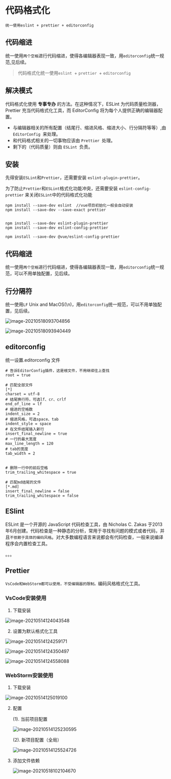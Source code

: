 # 代码格式化



`统一使用eslint + prettier + editorconfig`
## 代码缩进

统一使用`两个空格`进行代码缩进，使得各编辑器表现一致，用`editorconfig`统一规范,见后续。



> 代码格式化统一使用`eslint `+ `prettier `+ `editorconfig`



## 解决模式

代码格式化使用 **专事专办** 的方法。在这种情况下，ESLint 为代码质量检测器，Prettier 充当代码格式化工具，而 EditorConfig 将为每个人提供正确的编辑器配置。

- 与编辑器相关的所有配置（结尾行、缩进风格、缩进大小、行分隔符等等）,由 `EditorConfig `来处理。
- 和代码格式相关的一切事物应该由 `Prettier `处理。
- 剩下的（代码质量）则由 `ESLint `负责。




##  安装

先得安装`ESLint`和`Prettier`，还需要安装 `eslint-plugin-prettier`。

为了防止`Prettier`和`ESLint`格式化功能冲突，还需要安装 `eslint-config-prettier` 来关闭`ESLint`中的代码格式化功能

```text
npm install --save-dev eslint  //vue项目初始化一般会自动安装
npm install --save-dev --save-exact prettier


npm install --save-dev eslint-plugin-prettier
npm install --save-dev eslint-config-prettier

npm install --save-dev @vue/eslint-config-prettier

```



## 代码缩进

统一使用`两个空格`进行代码缩进，使得各编辑器表现一致，用`editorconfig`统一规范，可以不用单独配置，见后续。



## 行分隔符

统一使用`LF` Unix and MacOS(\n)，用`editorconfig`统一规范，可以不用单独配置，见后续。

![image-20210518093704856](../image/代码格式化/image-20210518093704856.png)

![image-20210518093940449](../image/代码格式化/image-20210518093940449.png)



## editorconfig

统一设置.editorconfig  文件                                                                                                                                                                                

~~~
# 告诉EditorConfig插件，这是根文件，不用继续往上查找
root = true

# 匹配全部文件
[*]
charset = utf-8
# 结尾换行符，可选lf、cr、crlf
end_of_line = lf
# 缩进的空格数
indent_size = 2
# 缩进风格，可选space、tab
indent_style = space
# 在文件结尾插入新行
insert_final_newline = true
# 一行的最大宽度
max_line_length = 120
# tab的宽度
tab_width = 2


# 删除一行中的前后空格
trim_trailing_whitespace = true

# 匹配md结尾的文件
[*.md]
insert_final_newline = false
trim_trailing_whitespace = false

~~~



## ESlint

ESLint 是一个开源的 JavaScript 代码检查工具，由 Nicholas C. Zakas 于2013年6月创建。代码检查是一种静态的分析，常用于寻找有问题的模式或者代码，并且`不依赖于具体的编码风格`。对大多数编程语言来说都会有代码检查，一般来说编译程序会内置检查工具。

。。。

## Prettier

`VsCode和WebStorm都可以使用，不受编辑器的限制。`编码风格格式化工具。

### VsCode安装使用

1. 下载安装

![image-20210514124043548](../image/代码格式化/image-20210514124043548.png)

2. 设置为默认格式化工具

![image-20210514124259171](../image/代码格式化/image-20210514124259171.png)

![image-20210514124350497](../image/代码格式化/image-20210514124350497.png)

![image-20210514124558088](../image/代码格式化/image-20210514124558088.png)





### WebStorm安装使用

1. 下载安装

![image-20210514125019100](../image/代码格式化/image-20210514125019100.png)

2. 配置

   (1). 当前项目配置

      ![image-20210514125230595](../image/代码格式化/image-20210514125230595.png)

   (2). 新项目配置（全局）

      ![image-20210514125524726](../image/代码格式化/image-20210514125524726.png)

3. 添加文件依赖

   ![image-20210518102104670](../image/代码格式化/image-20210518102104670.png)



​                                                                                                                                                                                                                                  

